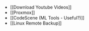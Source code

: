 - [[Download Youtube Videos]]
- [[Proxmox]]
- [[CodeScene (ML Tools - Useful?)]]
- [[Linux Remote Backup]]